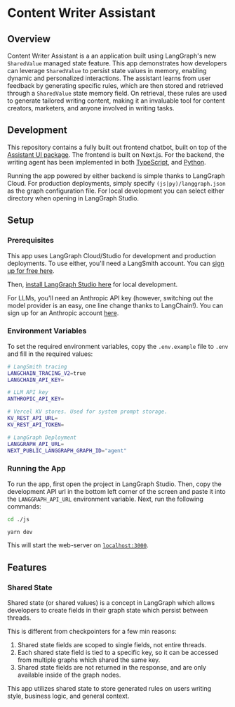 # Content Writer Assistant

## Overview

Content Writer Assistant is a an application built using LangGraph's new `SharedValue` managed state feature. This app demonstrates how developers can leverage `SharedValue` to persist state values in memory, enabling dynamic and personalized interactions.
The assistant learns from user feedback by generating specific rules, which are then stored and retrieved through a `SharedValue` state memory field. On retrieval, these rules are used to generate tailored writing content, making it an invaluable tool for content creators, marketers, and anyone involved in writing tasks.

## Development

This repository contains a fully built out frontend chatbot, built on top of the [Assistant UI package](https://www.assistant-ui.com/). The frontend is built on Next.js.
For the backend, the writing agent has been implemented in both [TypeScript](./js/src/agent/index.ts), and [Python](./py/tweet_composer/__init__.py).

Running the app powered by either backend is simple thanks to LangGraph Cloud. For production deployments, simply specify `(js|py)/langgraph.json` as the graph configuration file.
For local development you can select either directory when opening in LangGraph Studio.

## Setup

### Prerequisites

This app uses LangGraph Cloud/Studio for development and production deployments. To use either, you'll need a LangSmith account. You can [sign up for free here](https://smith.langsmith.com/).

Then, [install LangGraph Studio here](https://studio.langchain.com/) for local development.

For LLMs, you'll need an Anthropic API key (however, switching out the model provider is an easy, one line change thanks to LangChain!). You can sign up for an Anthropic account [here](https://console.anthropic.com).

### Environment Variables

To set the required environment variables, copy the `.env.example` file to `.env` and fill in the required values:

```bash
# LangSmith tracing
LANGCHAIN_TRACING_V2=true
LANGCHAIN_API_KEY=

# LLM API key
ANTHROPIC_API_KEY=

# Vercel KV stores. Used for system prompt storage.
KV_REST_API_URL=
KV_REST_API_TOKEN=

# LangGraph Deployment
LANGGRAPH_API_URL=
NEXT_PUBLIC_LANGGRAPH_GRAPH_ID="agent"
```

### Running the App

To run the app, first open the project in LangGraph Studio. Then, copy the development API url in the bottom left corner of the screen and paste it into the `LANGGRAPH_API_URL` environment variable.
Next, run the following commands:

```bash
cd ./js

yarn dev
```

This will start the web-server on [`localhost:3000`](http://localhost:3000).

## Features

### Shared State

Shared state (or shared values) is a concept in LangGraph which allows developers to create fields in their graph state which persist between threads.

This is different from checkpointers for a few min reasons:

1. Shared state fields are scoped to single fields, not entire threads.
2. Each shared state field is tied to a specific key, so it can be accessed from multiple graphs which shared the same key.
3. Shared state fields are not returned in the response, and are only available inside of the graph nodes.

This app utilizes shared state to store generated rules on users writing style, business logic, and general context.
